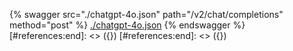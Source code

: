 [#references:start]: <> ({ "template": "openapi" })
[#references:start]: <> ({ "template": "openapi" })
{% swagger src="./chatgpt-4o.json" path="/v2/chat/completions" method="post" %}
[./chatgpt-4o.json](./chatgpt-4o.json)
{% endswagger %}
[#references:end]: <> ({})
[#references:end]: <> ({})